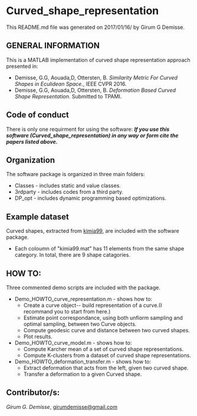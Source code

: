# Curved_shape_representation
This README.md file was generated on 2017/01/16/ by Girum G Demisse.

## GENERAL INFORMATION 
This is a MATLAB implementation of curved shape representation
approach presented in:
* Demisse, G.G, Aouada,D, Ottersten, B. *Similarity Metric For Curved
  Shapes in Eculidean Space.*, IEEE CVPR 2016.
* Demisse, G.G, Aouada,D, Ottersten, B. *Deformation Based Curved Shape
  Representation*. Submitted to TPAMI.<br />

## Code of conduct
There is only one requirment for using the software: 
***If you use this software (Curved_shape_representation) in any way or form cite the papers listed above.***
   
## Organization
The software package is organized in three main folders:
* Classes   - includes static and value classes.
* 3rdparty  - includes codes from a third party.
* DP_opt    - includes dynamic programming based optimizations.

## Example dataset
Curved shapes, extracted from [kimia99](http://vision.lems.brown.edu/content/available-software-and-databases), are included with the software package.
* Each coloumn of "kimia99.mat" has 11 elements from the same shape category. In total, there are 9 shape catagories.

## HOW TO:
Three commented demo scripts are included with the package.
* Demo_HOWTO_curve_representation.m - shows how to:
  * Create a curve object-- build representation of a curve.(I recommand you to start from here.)
  * Estimate point correspondance, using both unfiorm sampling and optimal sampling, between two Curve objects.
  * Compute geodesic curve and distance between two curved shapes.
  * Plot results.
* Demo_HOWTO_curve_model.m - shows how to:
  * Compute Karcher mean of a set of curved shape representations.
  * Compute K-clusters from a dataset of curved shape representations.
* Demo_HOWTO_deformation_transfer.m - shows how to:
  * Extract deformation that acts from the left, given two curved shape.
  * Transfer a deformation to a given Curved shape.
  
## Contributor/s:
*Girum G. Demisse*, girumdemisse@gmail.com

 
